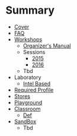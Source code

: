 # Summary

* [Cover](README.md)
* [FAQ](Faq.md)
* [Workshops](documentation/Workshops.md)
   * [Organizer's Manual](OrganizersManual.md)
   * Sessions
       * [2015](documentation/Sessions2015.md)
       * [2016](documentation/Sessions2016.md)
   * Tbd
* Laboratory
   * [Intel Based](documentation/LaboratoryIntelBased.md)
* [Required Profile](RequiredProfile.md)
* [Stores](Stores.md)
* [Playground](Playground.md)
* [Classroom](Classroom.md)
   * [Def](documentation/Def.md)
* [SandBox](Sandbox.md)
   * Tbd

